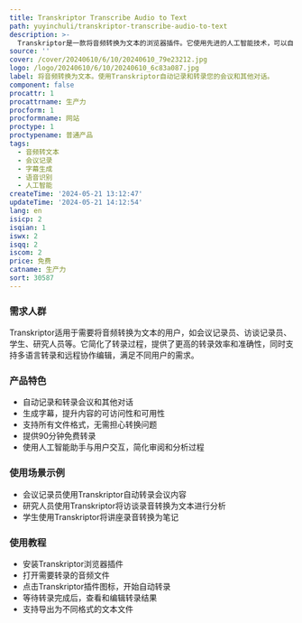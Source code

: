 ```yaml
---
title: Transkriptor Transcribe Audio to Text
path: yuyinchuli/transkriptor-transcribe-audio-to-text
description: >-
  Transkriptor是一款将音频转换为文本的浏览器插件。它使用先进的人工智能技术，可以自动记录和转录会议、访谈和讲座等不同类型的语音内容。Transkriptor具有简单直观的界面，支持多种文件格式，提供安全的转录服务，并具备生成字幕、支持多语言转录和远程协作编辑等功能。
source: ''
cover: /cover/20240610/6/10/20240610_79e23212.jpg
logo: /logo/20240610/6/10/20240610_6c83a087.jpg
label: 将音频转换为文本。使用Transkriptor自动记录和转录您的会议和其他对话。
component: false
procattr: 1
procattrname: 生产力
procform: 1
procformname: 网站
proctype: 1
proctypename: 普通产品
tags:
  - 音频转文本
  - 会议记录
  - 字幕生成
  - 语音识别
  - 人工智能
createTime: '2024-05-21 13:12:47'
updateTime: '2024-05-21 14:12:54'
lang: en
isicp: 2
isqian: 1
iswx: 2
isqq: 2
iscom: 2
price: 免费
catname: 生产力
sort: 30587
---
```




### 需求人群
Transkriptor适用于需要将音频转换为文本的用户，如会议记录员、访谈记录员、学生、研究人员等。它简化了转录过程，提供了更高的转录效率和准确性，同时支持多语言转录和远程协作编辑，满足不同用户的需求。

### 产品特色
* 自动记录和转录会议和其他对话
* 生成字幕，提升内容的可访问性和可用性
* 支持所有文件格式，无需担心转换问题
* 提供90分钟免费转录
* 使用人工智能助手与用户交互，简化审阅和分析过程

### 使用场景示例
* 会议记录员使用Transkriptor自动转录会议内容
* 研究人员使用Transkriptor将访谈录音转换为文本进行分析
* 学生使用Transkriptor将讲座录音转换为笔记

### 使用教程
* 安装Transkriptor浏览器插件
* 打开需要转录的音频文件
* 点击Transkriptor插件图标，开始自动转录
* 等待转录完成后，查看和编辑转录结果
* 支持导出为不同格式的文本文件

  
